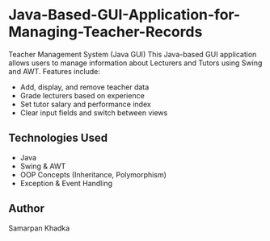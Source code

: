 # Java-Based-GUI-Application-for-Managing-Teacher-Records
 Teacher Management System (Java GUI)
This Java-based GUI application allows users to manage information about Lecturers and Tutors using Swing and AWT. Features include:
- Add, display, and remove teacher data
- Grade lecturers based on experience
- Set tutor salary and performance index
- Clear input fields and switch between views

## Technologies Used
- Java
- Swing & AWT
- OOP Concepts (Inheritance, Polymorphism)
- Exception & Event Handling

## Author
Samarpan Khadka 
